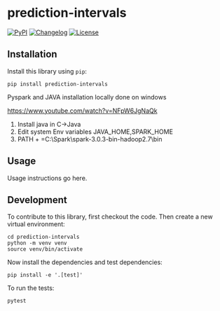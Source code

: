 # prediction-intervals

[![PyPI](https://img.shields.io/pypi/v/prediction-intervals.svg)](https://pypi.org/project/prediction-intervals/)
[![Changelog](https://img.shields.io/github/v/release/Harish-Nedunuri/prediction-intervals?include_prereleases&label=changelog)](https://github.com/Harish-Nedunuri/prediction-intervals/releases)
[![License](https://img.shields.io/badge/license-Apache%202.0-blue.svg)](https://github.com/Harish-Nedunuri/prediction-intervals/blob/main/LICENSE)



## Installation

Install this library using `pip`:

    pip install prediction-intervals

Pyspark and JAVA installation locally done on windows

https://www.youtube.com/watch?v=NFpW6JgNaQk

1. Install java in C->Java
2. Edit system Env variables JAVA_HOME,SPARK_HOME
3. PATH + =C:\Spark\spark-3.0.3-bin-hadoop2.7\bin


## Usage

Usage instructions go here.

## Development

To contribute to this library, first checkout the code. Then create a new virtual environment:

    cd prediction-intervals
    python -m venv venv
    source venv/bin/activate

Now install the dependencies and test dependencies:

    pip install -e '.[test]'

To run the tests:

    pytest
